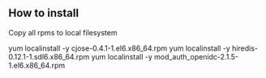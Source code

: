 ## How to install

Copy all rpms to local filesystem

yum localinstall -y cjose-0.4.1-1.el6.x86_64.rpm
yum localinstall -y hiredis-0.12.1-1.sdl6.x86_64.rpm
yum localinstall -y mod_auth_openidc-2.1.5-1.el6.x86_64.rpm
